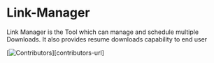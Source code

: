 # Link-Manager
Link Manager is the Tool which can manage and schedule multiple Downloads. It also provides resume downloads capability to end user

[![Contributors][contributors-shield]][contributors-url]

[contributors-shield]: https://img.shields.io/github/contributors/othneildrew/Best-README-Template.svg?style=flat-square